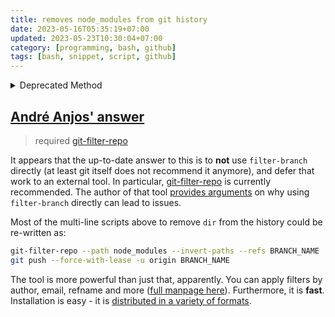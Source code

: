 ```yaml
---
title: removes node_modules from git history
date: 2023-05-16T05:35:19+07:00
updated: 2023-05-23T10:30:04+07:00
category: [programming, bash, github]
tags: [bash, snippet, script, github]
---
```


<!-- https://stackoverflow.com/questions/10067848/remove-folder-and-its-contents-from-git-githubs-history/61544937#61544937 -->

<details>
  <summary>Deprecated Method</summary>
  
  ***WARNING**: git filter-branch is [no longer officially recommended](https://git-scm.com/docs/git-filter-branch#_warning). 

  The official recommendation is to use [git-filter-repo](https://github.com/newren/git-filter-repo/).

  see [André Anjos' answer for details](#Andre-Anjos’-answer)

  * * * * *

  If you are here to copy-paste code:

  This is an example which removes `node_modules` from history

  ```bash
  git filter-branch --tree-filter "rm -rf node_modules" --prune-empty HEAD
  git for-each-ref --format="%(refname)" refs/original/ | xargs -n 1 git update-ref -d
  echo node_modules/ >> .gitignore
  git add .gitignore
  git commit -m 'Removing node_modules from git history'
  git gc
  git push origin master --force

  ```

  **What git actually does:**

  The first line iterates through all references on the same tree (`--tree-filter`) as HEAD (your current branch), running the command `rm -rf node_modules`. This command deletes the node_modules folder (`-r`, without `-r`, `rm` won't delete folders), with no prompt given to the user (`-f`). The added `--prune-empty` deletes useless (not changing anything) commits recursively.

  The second line deletes the reference to that old branch.

  The rest of the commands are relatively straightforward.
</details>

## [André Anjos' answer](https://stackoverflow.com/posts/61544937/timeline)

> required [git-filter-repo](https://www.webmanajemen.com/2023/03/install-git-filter-repo.html)

It appears that the up-to-date answer to this is to **not** use `filter-branch` directly (at least git itself does not recommend it anymore), and defer that work to an external tool. In particular, [git-filter-repo](https://github.com/newren/git-filter-repo/) is currently recommended. The author of that tool [provides arguments](https://github.com/newren/git-filter-repo/#filter-branch) on why using `filter-branch` directly can lead to issues.

Most of the multi-line scripts above to remove `dir` from the history could be re-written as:

```bash
git-filter-repo --path node_modules --invert-paths --refs BRANCH_NAME
git push --force-with-lease -u origin BRANCH_NAME
```

The tool is more powerful than just that, apparently. You can apply filters by author, email, refname and more ([full manpage here](https://htmlpreview.github.io/?https://github.com/newren/git-filter-repo/blob/docs/html/git-filter-repo.html)). Furthermore, it is **fast**. Installation is easy - it is [distributed in a variety of formats](https://github.com/newren/git-filter-repo/blob/master/INSTALL.md).
